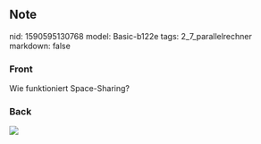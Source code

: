 ## Note
nid: 1590595130768
model: Basic-b122e
tags: 2_7_parallelrechner
markdown: false

### Front
Wie funktioniert Space-Sharing?

### Back
<img src="paste-456ecf02b38be237fb7d2a802d479274e9a74e06.jpg">
